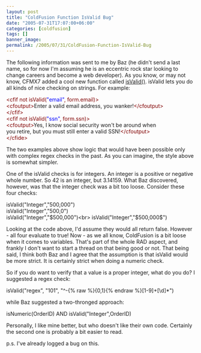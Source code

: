 ```yaml
---
layout: post
title: "ColdFusion Function IsValid Bug"
date: "2005-07-31T17:07:00+06:00"
categories: [coldfusion]
tags: []
banner_image: 
permalink: /2005/07/31/ColdFusion-Function-IsValid-Bug
---
```


The following information was sent to me by Baz (he didn't send a last name, so for now I'm assuming he is an eccentric rock star looking to change careers and become a web developer). As you know, or may not know, CFMX7 added a cool new function called <a href="http://livedocs.macromedia.com/coldfusion/7/htmldocs/00000534.htm">isValid()</a>. isValid lets you do all kinds of nice checking on strings. For example:

<div class="code"><FONT COLOR=MAROON>&lt;cfif not isValid(<FONT COLOR=BLUE>"email"</FONT>, form.email)&gt;</FONT><br>
  <FONT COLOR=MAROON>&lt;cfoutput&gt;</FONT>Enter a valid email address, you wanker!<FONT COLOR=MAROON>&lt;/cfoutput&gt;</FONT><br>
<FONT COLOR=MAROON>&lt;/cfif&gt;</FONT><br>
<FONT COLOR=MAROON>&lt;cfif not isValid(<FONT COLOR=BLUE>"ssn"</FONT>, form.ssn)&gt;</FONT><br>
  <FONT COLOR=MAROON>&lt;cfoutput&gt;</FONT>Yes, I know social security won't be around when<br>
you retire, but you must still enter a valid SSN!<FONT COLOR=MAROON>&lt;/cfoutput&gt;</FONT><br>
<FONT COLOR=MAROON>&lt;/cfide&gt;</FONT></div>

The two examples above show logic that would have been possible only with complex regex checks in the past. As you can imagine, the style above is somewhat simpler.

One of the isValid checks is for integers. An integer is a positive or negative whole number. So 42 is an integer, but 3.14159. What Baz discovered, however, was that the integer check was a bit too loose. Consider these four checks:

isValid("Integer","500,000")<br>
isValid("Integer","500,0")<br>
isValid("Integer","$500,000")<br>
isValid("Integer","$500,000$")<br>

Looking at the code above, I'd assume they would all return false. However - all four evaluate to true! Now - as we all know, ColdFusion is a bit loose when it comes to variables. That's part of the whole RAD aspect, and frankly I don't want to start a thread on that being good or not. That being said, I think both Baz and I agree that the assumption is that isValid would be more strict. It is certainly strict when doing a numeric check. 

So if you do want to verify that a value is a proper integer, what do you do? I suggested a regex check:

isValid("regex", "101", "^-{% raw %}{0,1}{% endraw %}[1-9]+[\d]*")

while Baz suggested a two-thronged approach:

isNumeric(OrderID) AND isValid("Integer",OrderID)

Personally, I like mine better, but who doesn't like their own code. Certainly the second one is probably a bit easier to read. 

p.s. I've already logged a bug on this.